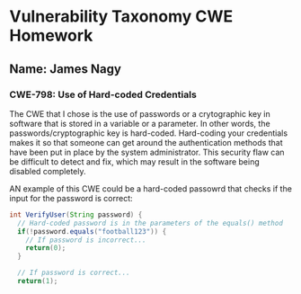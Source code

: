 # Vulnerability Taxonomy CWE Homework

## Name: James Nagy

### CWE-798: Use of Hard-coded Credentials

The CWE that I chose is the use of passwords or a crytographic key in software that is stored in a variable or a parameter. In other words, the passwords/cryptographic key is hard-coded. Hard-coding your credentials makes it so that someone can get around the authentication methods that have been put in place by the system administrator. This security flaw can be difficult to detect and fix, which may result in the software being disabled completely.

AN example of this CWE could be a hard-coded passowrd that checks if the input for the password is correct:

```java
int VerifyUser(String password) {
  // Hard-coded password is in the parameters of the equals() method
  if(!password.equals("football123")) {
    // If password is incorrect...
    return(0);
  }

  // If password is correct...
  return(1);
```
